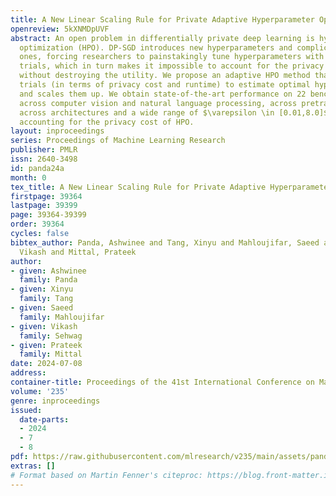 ```yaml
---
title: A New Linear Scaling Rule for Private Adaptive Hyperparameter Optimization
openreview: 5kXNMDpUVF
abstract: An open problem in differentially private deep learning is hyperparameter
  optimization (HPO). DP-SGD introduces new hyperparameters and complicates existing
  ones, forcing researchers to painstakingly tune hyperparameters with hundreds of
  trials, which in turn makes it impossible to account for the privacy cost of HPO
  without destroying the utility. We propose an adaptive HPO method that uses cheap
  trials (in terms of privacy cost and runtime) to estimate optimal hyperparameters
  and scales them up. We obtain state-of-the-art performance on 22 benchmark tasks,
  across computer vision and natural language processing, across pretraining and finetuning,
  across architectures and a wide range of $\varepsilon \in [0.01,8.0]$, all while
  accounting for the privacy cost of HPO.
layout: inproceedings
series: Proceedings of Machine Learning Research
publisher: PMLR
issn: 2640-3498
id: panda24a
month: 0
tex_title: A New Linear Scaling Rule for Private Adaptive Hyperparameter Optimization
firstpage: 39364
lastpage: 39399
page: 39364-39399
order: 39364
cycles: false
bibtex_author: Panda, Ashwinee and Tang, Xinyu and Mahloujifar, Saeed and Sehwag,
  Vikash and Mittal, Prateek
author:
- given: Ashwinee
  family: Panda
- given: Xinyu
  family: Tang
- given: Saeed
  family: Mahloujifar
- given: Vikash
  family: Sehwag
- given: Prateek
  family: Mittal
date: 2024-07-08
address:
container-title: Proceedings of the 41st International Conference on Machine Learning
volume: '235'
genre: inproceedings
issued:
  date-parts:
  - 2024
  - 7
  - 8
pdf: https://raw.githubusercontent.com/mlresearch/v235/main/assets/panda24a/panda24a.pdf
extras: []
# Format based on Martin Fenner's citeproc: https://blog.front-matter.io/posts/citeproc-yaml-for-bibliographies/
---
```

